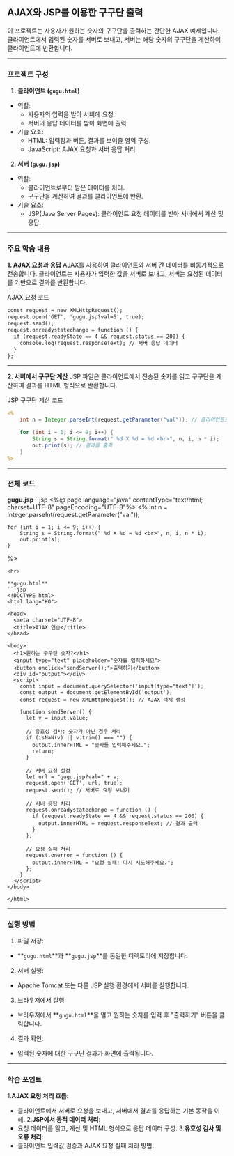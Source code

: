 ## AJAX와 JSP를 이용한 구구단 출력 ##
이 프로젝트는 사용자가 원하는 숫자의 구구단을 출력하는 간단한 AJAX 예제입니다. 클라이언트에서 입력된 숫자를 서버로 보내고, 서버는 해당 숫자의 구구단을 계산하여 클라이언트에 반환합니다.

<hr>

### 프로젝트 구성 ###
1. **클라이언트 (`gugu.html`)**
- 역할:
  - 사용자의 입력을 받아 서버에 요청.
  - 서버의 응답 데이터를 받아 화면에 출력.
- 기술 요소:
  - HTML: 입력창과 버튼, 결과를 보여줄 영역 구성.
  - JavaScript: AJAX 요청과 서버 응답 처리.

2. **서버 (`gugu.jsp`)**
- 역할:
  - 클라이언트로부터 받은 데이터를 처리.
  - 구구단을 계산하여 결과를 클라이언트에 반환.
- 기술 요소:
  - JSP(Java Server Pages): 클라이언트 요청 데이터를 받아 서버에서 계산 및 응답.

<hr>


### 주요 학습 내용 ###
**1. AJAX 요청과 응답**
AJAX를 사용하여 클라이언트와 서버 간 데이터를 비동기적으로 전송합니다. 클라이언트는 사용자가 입력한 값을 서버로 보내고, 서버는 요청된 데이터를 기반으로 결과를 반환합니다.

AJAX 요청 코드
```jsp
const request = new XMLHttpRequest();
request.open('GET', 'gugu.jsp?val=5', true);
request.send();
request.onreadystatechange = function () {
  if (request.readyState == 4 && request.status == 200) {
    console.log(request.responseText); // 서버 응답 데이터
  }
};
```
<hr>

**2. 서버에서 구구단 계산**
JSP 파일은 클라이언트에서 전송된 숫자를 읽고 구구단을 계산하여 결과를 HTML 형식으로 반환합니다.

JSP 구구단 계산 코드
```jsp
<%
    int n = Integer.parseInt(request.getParameter("val")); // 클라이언트로부터 받은 값

    for (int i = 1; i <= 9; i++) {
        String s = String.format(" %d X %d = %d <br>", n, i, n * i);
        out.print(s); // 결과를 출력
    }
%>
```
<hr>

### 전체 코드 ###
**gugu.jsp**
``jsp
<%@ page language="java" contentType="text/html; charset=UTF-8"
    pageEncoding="UTF-8"%>
<%
    int n = Integer.parseInt(request.getParameter("val"));

    for (int i = 1; i <= 9; i++) {
        String s = String.format(" %d X %d = %d <br>", n, i, n * i);
        out.print(s);
    }
%>
```
<hr>

**gugu.html**
```jsp
<!DOCTYPE html>
<html lang="KO">

<head>
  <meta charset="UTF-8">
  <title>AJAX 연습</title>
</head>

<body>
  <h1>원하는 구구단 숫자?</h1>
  <input type="text" placeholder="숫자를 입력하세요">
  <button onclick="sendServer();">출력하기</button>
  <div id="output"></div>
  <script>
    const input = document.querySelector('input[type="text"]');
    const output = document.getElementById('output');
    const request = new XMLHttpRequest(); // AJAX 객체 생성

    function sendServer() {
      let v = input.value;

      // 유효성 검사: 숫자가 아닌 경우 처리
      if (isNaN(v) || v.trim() === "") {
        output.innerHTML = "숫자를 입력해주세요.";
        return;
      }

      // 서버 요청 설정
      let url = "gugu.jsp?val=" + v;
      request.open('GET', url, true);
      request.send(); // 서버로 요청 보내기

      // 서버 응답 처리
      request.onreadystatechange = function () {
        if (request.readyState == 4 && request.status == 200) {
          output.innerHTML = request.responseText; // 결과 출력
        }
      };

      // 요청 실패 처리
      request.onerror = function () {
        output.innerHTML = "요청 실패! 다시 시도해주세요.";
      };
    }
  </script>
</body>

</html>
```
<hr>

### 실행 방법 ###
1. 파일 저장:
  - **`gugu.html`**과 **`gugu.jsp`**를 동일한 디렉토리에 저장합니다.
2. 서버 실행:
  - Apache Tomcat 또는 다른 JSP 실행 환경에서 서버를 실행합니다.
3. 브라우저에서 실행:
  - 브라우저에서 **`gugu.html`**을 열고 원하는 숫자를 입력 후 "출력하기" 버튼을 클릭합니다.
4. 결과 확인:
  - 입력된 숫자에 대한 구구단 결과가 화면에 출력됩니다.

<hr>

### 학습 포인트 ###
1.**AJAX 요청 처리 흐름**:
  - 클라이언트에서 서버로 요청을 보내고, 서버에서 결과를 응답하는 기본 동작을 이해.
2.**JSP에서 동적 데이터 처리**:
  - 요청 데이터를 읽고, 계산 및 HTML 형식으로 응답 데이터 구성.
3.**유효성 검사 및 오류 처리**:
  - 클라이언트 입력값 검증과 AJAX 요청 실패 처리 방법.


